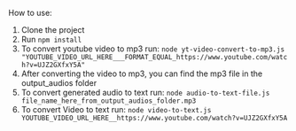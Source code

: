 How to use: 

1. Clone the project
2. Run ```npm install```
3. To convert youtube video to mp3 run:
```node yt-video-convert-to-mp3.js "YOUTUBE_VIDEO_URL_HERE___FORMAT_EQUAL_https://www.youtube.com/watch?v=UJZ2GXfxY5A"```
4. After converting the video to mp3, you can find the mp3 file in the output_audios folder
5. To convert generated audio to text run: 
```node audio-to-text-file.js file_name_here_from_output_audios_folder.mp3```
6. To convert Video to text run:
```node video-to-text.js YOUTUBE_VIDEO_URL_HERE__https://www.youtube.com/watch?v=UJZ2GXfxY5A```